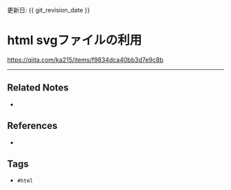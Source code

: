 更新日: {{ git_revision_date }}

# html svgファイルの利用
https://qiita.com/ka215/items/f9834dca40bb3d7e9c8b

---
## Related Notes
- 

## References
- 

## Tags
- `#html`